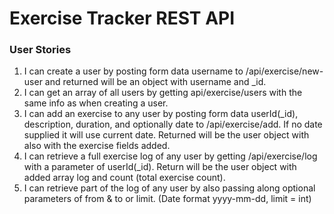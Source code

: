 # Exercise Tracker REST API

### User Stories

1. I can create a user by posting form data username to /api/exercise/new-user and returned will be an object with username and \_id.
2. I can get an array of all users by getting api/exercise/users with the same info as when creating a user.
3. I can add an exercise to any user by posting form data userId(\_id), description, duration, and optionally date to /api/exercise/add. If no date supplied it will use current date. Returned will be the user object with also with the exercise fields added.
4. I can retrieve a full exercise log of any user by getting /api/exercise/log with a parameter of userId(\_id). Return will be the user object with added array log and count (total exercise count).
5. I can retrieve part of the log of any user by also passing along optional parameters of from & to or limit. (Date format yyyy-mm-dd, limit = int)

